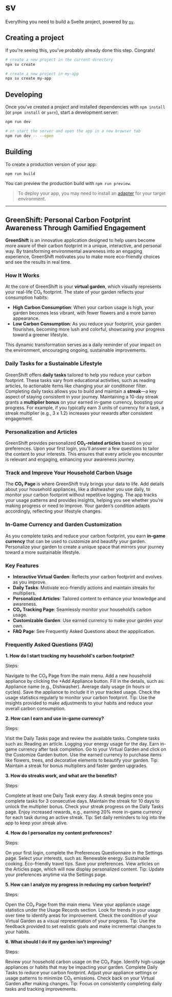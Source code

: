 # sv

Everything you need to build a Svelte project, powered by [`sv`](https://github.com/sveltejs/cli).

## Creating a project

If you're seeing this, you've probably already done this step. Congrats!

```bash
# create a new project in the current directory
npx sv create

# create a new project in my-app
npx sv create my-app
```

## Developing

Once you've created a project and installed dependencies with `npm install` (or `pnpm install` or `yarn`), start a development server:

```bash
npm run dev

# or start the server and open the app in a new browser tab
npm run dev -- --open
```

## Building

To create a production version of your app:

```bash
npm run build
```

You can preview the production build with `npm run preview`.

> To deploy your app, you may need to install an [adapter](https://svelte.dev/docs/kit/adapters) for your target environment.
--------------------------------------------------------------------------------------------------------------------------------

## GreenShift: Personal Carbon Footprint Awareness Through Gamified Engagement

**GreenShift** is an innovative application designed to help users become more aware of their carbon footprint in a unique, interactive, and personal way. By transforming environmental awareness into an engaging experience, GreenShift motivates you to make more eco-friendly choices and see the results in real time.

### How It Works

At the core of GreenShift is your **virtual garden**, which visually represents your real-life CO₂ footprint. The state of your garden reflects your consumption habits:

- **High Carbon Consumption**: When your carbon usage is high, your garden becomes less vibrant, with fewer flowers and a more barren appearance.
- **Low Carbon Consumption**: As you reduce your footprint, your garden flourishes, becoming more lush and colorful, showcasing your progress toward a greener lifestyle.

This dynamic transformation serves as a daily reminder of your impact on the environment, encouraging ongoing, sustainable improvements.

### Daily Tasks for a Sustainable Lifestyle

GreenShift offers **daily tasks** tailored to help you reduce your carbon footprint. These tasks vary from educational activities, such as reading articles, to actionable items like changing your air conditioner filter. Completing daily tasks allows you to build and maintain a **streak**—a key aspect of staying consistent in your journey. Maintaining a 10-day streak grants a **multiplier bonus** on your earned in-game currency, boosting your progress. For example, if you typically earn 3 units of currency for a task, a streak multiplier (e.g., 3 x 1.2) increases your rewards after consistent engagement.

### Personalization and Articles

GreenShift provides personalized **CO₂-related articles** based on your preferences. Upon your first login, you’ll answer a few questions to tailor the content to your interests. This ensures that every article you encounter is relevant and engaging, enhancing your awareness journey.

### Track and Improve Your Household Carbon Usage

The **CO₂ Page** is where GreenShift truly brings your data to life. Add details about your household appliances, like a dishwasher you use daily, to monitor your carbon footprint without repetitive logging. The app tracks your usage patterns and provides insights, helping you see whether you’re making progress or need to improve. Your garden’s condition adapts accordingly, reflecting your lifestyle changes.

### In-Game Currency and Garden Customization

As you complete tasks and reduce your carbon footprint, you earn **in-game currency** that can be used to customize and beautify your garden. Personalize your garden to create a unique space that mirrors your journey toward a more sustainable lifestyle.

### Key Features

- **Interactive Virtual Garden**: Reflects your carbon footprint and evolves as you improve.
- **Daily Tasks**: Motivate eco-friendly actions and maintain streaks for multipliers.
- **Personalized Articles**: Tailored content to enhance your knowledge and awareness.
- **CO₂ Tracking Page**: Seamlessly monitor your household’s carbon usage.
- **Customizable Garden**: Use earned currency to make your garden your own.
- **FAQ Page**: See Frequently Asked Questions about the appplication.


### Frequently Asked Questions (FAQ)
**1. How do I start tracking my household's carbon footprint?**

Steps:

Navigate to the CO₂ Page from the main menu.
Add a new household appliance by clicking the +Add Appliance button.
Fill in the details, such as:
Appliance name (e.g., Dishwasher).
Average daily usage (in hours or cycles).
Save the appliance to include it in your tracked usage.
Check the usage statistics regularly to monitor your carbon footprint.
Tip: Use the insights provided to make adjustments to your habits and reduce your overall carbon consumption.

**2. How can I earn and use in-game currency?**

Steps:

Visit the Daily Tasks page and review the available tasks.
Complete tasks such as:
Reading an article.
Logging your energy usage for the day.
Earn in-game currency after task completion.
Go to your Virtual Garden and click on the Customize Garden button.
Use the earned currency to purchase items like flowers, trees, and decorative elements to beautify your garden.
Tip: Maintain a streak for bonus multipliers and faster garden upgrades.

**3. How do streaks work, and what are the benefits?**

Steps:

Complete at least one Daily Task every day.
A streak begins once you complete tasks for 3 consecutive days.
Maintain the streak for 10 days to unlock the multiplier bonus.
Check your streak progress on the Daily Tasks page.
Enjoy increased rewards, e.g., earning 20% more in-game currency for each task during an active streak.
Tip: Set daily reminders to log into the app to keep your streak alive.

**4. How do I personalize my content preferences?**

Steps:

On your first login, complete the Preferences Questionnaire in the Settings page.
Select your interests, such as:
Renewable energy.
Sustainable cooking.
Eco-friendly travel tips.
Save your preferences.
View articles on the Articles page, which will now display personalized content.
Tip: Update your preferences anytime via the Settings page.

**5. How can I analyze my progress in reducing my carbon footprint?**

Steps:

Open the CO₂ Page from the main menu.
View your appliance usage statistics under the Usage Records section.
Look for trends in your usage over time to identify areas for improvement.
Check the condition of your Virtual Garden as a visual representation of your progress.
Tip: Use the feedback provided to set realistic goals and make incremental changes to your habits.

**6. What should I do if my garden isn’t improving?**

Steps:

Review your household carbon usage on the CO₂ Page.
Identify high-usage appliances or habits that may be impacting your garden.
Complete Daily Tasks to reduce your carbon footprint.
Adjust your appliance settings or usage patterns to minimize CO₂ emissions.
Check back on your Virtual Garden after making changes.
Tip: Focus on consistently completing daily tasks and tracking improvements.

